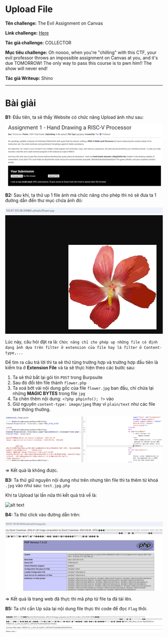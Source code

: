 # Upload File

**Tên challenge:**  The Evil Assignment on Canvas

**Link challenge:** [Here](https://battle.cookiearena.org/challenges/web/the-evil-assignment-on-canvas)

**Tác giả challenge:** COLLECTOR

**Mục tiêu challenge:**
Oh noooo, when you're "chilling" with this CTF, your evil professor throws an impossible assignment on Canvas at you, and it's due TOMORROW! The only way to pass this course is to pwn him!! The show will never end!

**Tác giả Writeup:** Shino

---

# Bài giải

**B1:** Đầu tiên, ta sẽ thấy Website có chức năng Upload ảnh như sau:
	
![alt text](./images/image.png)

**B2:** Sau khi, ta thử up 1 file ảnh mà chức năng cho phép thì nó sẽ đưa ta 1 đường dẫn đến thư mục chứa ảnh đó:

![alt text](./images/image-1.png)

Lúc này, câu hỏi đặt ra là: `Chức năng chỉ cho phép up những file có định dạng ảnh dựa trên filter ở extension của file hay là filter ở Content-type,...`

Để tìm ra câu trả lời thì ta sẽ thử từng trường hợp và trường hợp đầu tiên là kiểm tra ở **Extension File** và ta sẽ thực hiện theo các bước sau:
1. Ta sẽ thử bắt lại gói tin `POST` trong Burpsuite
2. Sau đó đổi tên file thành `flower.php`
3. Ta xoá bớt vài nội dung gốc của file `flower.jpg` ban đầu, chỉ chừa lại những **MAGIC BYTES** trong file `jpg`
4. Ta chèn thêm nội dung: `<?php phpinfo(); ?>` vào
5. Giữ nguyên `content-type: image/jpeg` thay vì `plain/text` như các file text thông thường.

![alt text](./images/image-2.png)

=> Kết quả là không được.

**B3:** Ta thử giữ nguyên nội dung như trên nhưng tên file thì ta thêm từ khoá `.jpg` vào như sau: `test.jpg.php`

Khi ta Upload lại lần nữa thì kết quả trả về là:

![alt text](image-3.png)


**B4:** Ta thử click vào đường dẫn trên:

![alt text](./images/image-4.png)

=> Kết quả là trang web đã thực thi mã php từ file ta đã tải lên.

**B5:** Ta chỉ cần Up sửa lại nội dung file thực thi code để đọc `Flag` thôi.

![alt text](./images/image-5.png)